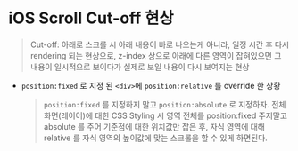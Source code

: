 # iOS Scroll Cut-off 현상
> Cut-off: 아래로 스크롤 시 아래 내용이 바로 나오는게 아니라, 일정 시간 후 다시 rendering 되는 현상으로, z-index 상으로 아래에 다른 영역이 잡혀있으면 그 내용이 일시적으로 보이다가 실제로 보일 내용이 다시 보여지는 현상

- ```position:fixed``` 로 지정 된 ```<div>```에 ```position:relative``` 를 override 한 상황
	> ```position:fixed``` 를 지정하지 말고 ```position:absolute``` 로 지정하자.
	> 전체화면(레이어)에 대한 CSS Styling 시 영역 전체를 position:fixed 주지말고 absolute 를 주어 기준점에 대한 위치값만 잡은 후, 자식 영역에 대해 relative 를 자식 영역의 높이값에 맞는 스크롤을 할 수 있게 하면된다.